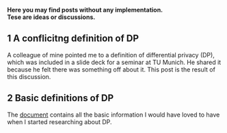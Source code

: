 **Here you may find posts without any implementation.  
Tese are ideas or discussions.**

## 1 A conflicitng definition of DP

A colleague of mine pointed me to a definition of differential privacy (DP), which was included in a slide deck for a seminar at TU Munich. He shared it because he felt there was something off about it. This post is the result of this discussion.

## 2 Basic definitions of DP

The [document](https://github.com/gonzalo-munillag/Blog/blob/main/Posts/Basic_Definitions_of_Differential_Privacy.pdf) contains all the basic information I would have loved to have when I started researching about DP.
